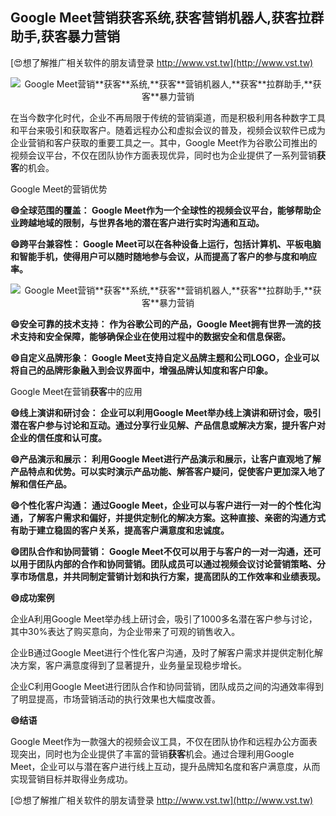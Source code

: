 ## **Google Meet营销**获客**系统,**获客**营销机器人,**获客**拉群助手,**获客**暴力营销**

[😍想了解推广相关软件的朋友请登录 http://www.vst.tw](http://www.vst.tw)

 <center><img src="https://vst.tw/MP4/tuiguang/png/1.png" alt="Google Meet营销**获客**系统,**获客**营销机器人,**获客**拉群助手,**获客**暴力营销"></center>

在当今数字化时代，企业不再局限于传统的营销渠道，而是积极利用各种数字工具和平台来吸引和获取客户。随着远程办公和虚拟会议的普及，视频会议软件已成为企业营销和客户获取的重要工具之一。其中，Google Meet作为谷歌公司推出的视频会议平台，不仅在团队协作方面表现优异，同时也为企业提供了一系列营销**获客**的机会。

Google Meet的营销优势

**😄全球范围的覆盖： Google Meet作为一个全球性的视频会议平台，能够帮助企业跨越地域的限制，与世界各地的潜在客户进行实时沟通和互动。**

**😄跨平台兼容性： Google Meet可以在各种设备上运行，包括计算机、平板电脑和智能手机，使得用户可以随时随地参与会议，从而提高了客户的参与度和响应率。**

 <center><img src="https://vst.tw/MP4/tuiguang/png/4.png" alt="Google Meet营销**获客**系统,**获客**营销机器人,**获客**拉群助手,**获客**暴力营销"></center>

**😄安全可靠的技术支持： 作为谷歌公司的产品，Google Meet拥有世界一流的技术支持和安全保障，能够确保企业在使用过程中的数据安全和信息保密。**

**😄自定义品牌形象： Google Meet支持自定义品牌主题和公司LOGO，企业可以将自己的品牌形象融入到会议界面中，增强品牌认知度和客户印象。**

Google Meet在营销**获客**中的应用

**😄线上演讲和研讨会： 企业可以利用Google Meet举办线上演讲和研讨会，吸引潜在客户参与讨论和互动。通过分享行业见解、产品信息或解决方案，提升客户对企业的信任度和认可度。**

**😄产品演示和展示： 利用Google Meet进行产品演示和展示，让客户直观地了解产品特点和优势。可以实时演示产品功能、解答客户疑问，促使客户更加深入地了解和信任产品。**

**😄个性化客户沟通： 通过Google Meet，企业可以与客户进行一对一的个性化沟通，了解客户需求和偏好，并提供定制化的解决方案。这种直接、亲密的沟通方式有助于建立稳固的客户关系，提高客户满意度和忠诚度。**

**😄团队合作和协同营销： Google Meet不仅可以用于与客户的一对一沟通，还可以用于团队内部的合作和协同营销。团队成员可以通过视频会议讨论营销策略、分享市场信息，并共同制定营销计划和执行方案，提高团队的工作效率和业绩表现。**

**😄成功案例**

企业A利用Google Meet举办线上研讨会，吸引了1000多名潜在客户参与讨论，其中30%表达了购买意向，为企业带来了可观的销售收入。

企业B通过Google Meet进行个性化客户沟通，及时了解客户需求并提供定制化解决方案，客户满意度得到了显著提升，业务量呈现稳步增长。

企业C利用Google Meet进行团队合作和协同营销，团队成员之间的沟通效率得到了明显提高，市场营销活动的执行效果也大幅度改善。

**😄结语**

Google Meet作为一款强大的视频会议工具，不仅在团队协作和远程办公方面表现突出，同时也为企业提供了丰富的营销**获客**机会。通过合理利用Google Meet，企业可以与潜在客户进行线上互动，提升品牌知名度和客户满意度，从而实现营销目标并取得业务成功。

[😍想了解推广相关软件的朋友请登录 http://www.vst.tw](http://www.vst.tw)



